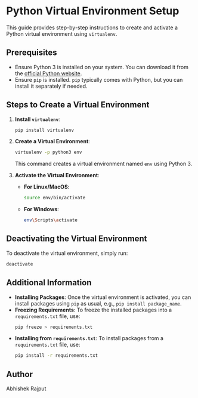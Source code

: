 # Python Virtual Environment Setup

This guide provides step-by-step instructions to create and activate a Python virtual environment using `virtualenv`.

## Prerequisites

- Ensure Python 3 is installed on your system. You can download it from the [official Python website](https://www.python.org/downloads/).
- Ensure `pip` is installed. `pip` typically comes with Python, but you can install it separately if needed.

## Steps to Create a Virtual Environment

1. **Install `virtualenv`**:
    ```bash
    pip install virtualenv
    ```

2. **Create a Virtual Environment**:
    ```bash
    virtualenv -p python3 env
    ```
    This command creates a virtual environment named `env` using Python 3.

3. **Activate the Virtual Environment**:

    - **For Linux/MacOS**:
        ```bash
        source env/bin/activate
        ```
    - **For Windows**:
        ```bash
        env\Scripts\activate
        ```

## Deactivating the Virtual Environment

To deactivate the virtual environment, simply run:
```bash
deactivate
```

## Additional Information

- **Installing Packages**: Once the virtual environment is activated, you can install packages using `pip` as usual, e.g., `pip install package_name`.
- **Freezing Requirements**: To freeze the installed packages into a `requirements.txt` file, use:
    ```bash
    pip freeze > requirements.txt
    ```
- **Installing from `requirements.txt`**: To install packages from a `requirements.txt` file, use:
    ```bash
    pip install -r requirements.txt
    ```

## Author

Abhishek Rajput

